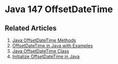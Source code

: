 # Java 147 OffsetDateTime

## Related Articles
1. [Java OffsetDateTime Methods](https://www.ruoxue.org/java-147-java-offsetdatetime-methods/)
2. [OffsetDateTime in Java with Examples](https://www.ruoxue.org/java-147-offsetdatetime-in-java-with-examples/)
3. [Java OffsetDateTime Class](https://www.ruoxue.org/java-147-java-offsetdatetime-class/)
4. [Initialize OffsetDateTime in Java](https://www.ruoxue.org/java-147-initialize-offsetdatetime-in-java/)
